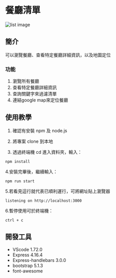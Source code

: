 # 餐廳清單
![list image](https://img.onl/okCasR)

## 簡介
可以瀏覽餐廳、查看特定餐廳詳細資訊，以及地圖定位

### 功能
1. 瀏覽所有餐廳
2. 查看特定餐廳詳細資訊
3. 查詢關鍵字來過濾清單
4. 連結google map來定位餐廳

## 使用教學
1. 確認有安裝 npm 及 node.js

2. 將專案 clone 到本地

3. 透過終端機 cd 進入資料夾，輸入：
```
npm install
```
4.安裝完畢後，繼續輸入：
```
npm run start
```
5.若看見這行就代表已順利運行，可將網址貼上瀏覽器
```
listening on http://localhost:3000
```
6.暫停使用可於終端機：
```
ctrl + c
```

## 開發工具
+ VScode 1.72.0
+ Express 4.16.4
+ Express-handlebars 3.0.0
+ bootstrap 5.1.3
+ font-awesome
